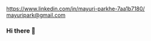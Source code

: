 https://www.linkedin.com/in/mayuri-parkhe-7aa1b7180/ mayuripark@gmail.com 
### Hi there 👋
<!-- I am Mayuri Parkhe. I am an EXTC engineer. I have my interest in Python programming and artifical intelligence. I have basic knowledge about MATLAB and LabVIEW NI. I like to research on new topics.  
🔭 I’m currently working on a Python and machine learning project
🌱 I’m currently learning OpenCV, NLP
👯 I’m looking to collaborate on Web Development 
🤔 I’m looking for help with Web Development
💬 Ask me about Python, MATLAB, Image processing
📫 How to reach me: mayuripark@gmail.com
😄 Pronouns: Geek
⚡ Fun fact: I don't know what's funny about me.
